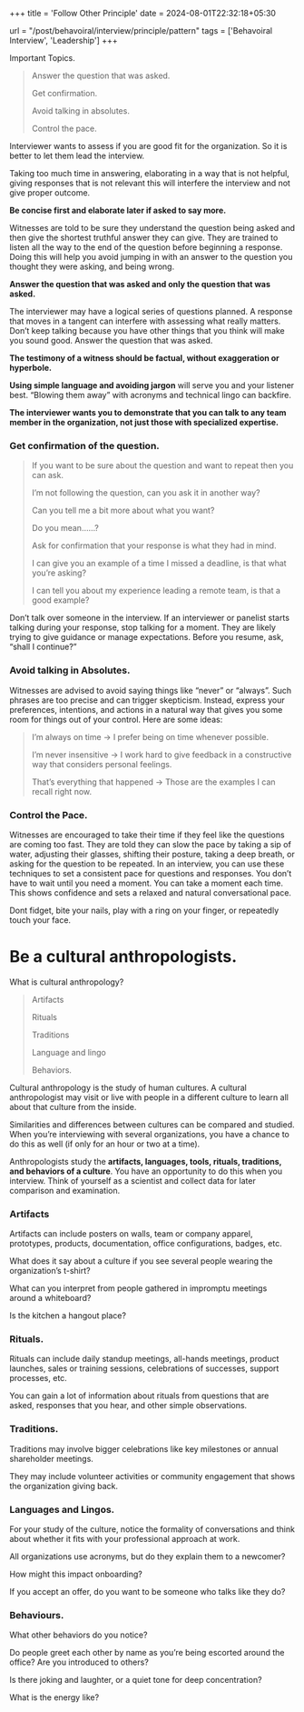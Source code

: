 +++
title = 'Follow Other Principle'
date = 2024-08-01T22:32:18+05:30

url = "/post/behavoiral/interview/principle/pattern"
tags = ['Behavoiral Interview', 'Leadership']
+++


Important Topics. 

> Answer the question that was asked.
> 
> Get confirmation.
> 
> Avoid talking in absolutes.
> 
> Control the pace.

Interviewer wants to assess if you are good fit for the organization. So it is better to let them lead the interview.

Taking too much time in answering, elaborating in a way that is not helpful, giving responses that is not relevant this will interfere the interview and not give proper outcome.

**Be concise first and elaborate later if asked to say more.**

Witnesses are told to be sure they understand the question being asked and then give the shortest truthful answer they can give. They are trained to listen all the way to the end of the question before beginning a response. Doing this will help you avoid jumping in with an answer to the question you thought they were asking, and being wrong.

**Answer the question that was asked and only the question that was asked.**

The interviewer may have a logical series of questions planned. A response that moves in a tangent can interfere with assessing what really matters. Don’t keep talking because you have other things that you think will make you sound good. Answer the question that was asked.

**The testimony of a witness should be factual, without exaggeration or hyperbole.**

**Using simple language and avoiding jargon** will serve you and your listener best. “Blowing them away” with acronyms and technical lingo can backfire.

**The interviewer wants you to demonstrate that you can talk to any team member in the organization, not just those with specialized expertise.**

### Get confirmation of the question.
> If you want to be sure about the question and want to repeat then you can ask.
>
> I’m not following the question, can you ask it in another way?
>
> Can you tell me a bit more about what you want?
>
> Do you mean……?
>
> Ask for confirmation that your response is what they had in mind.
>
> I can give you an example of a time I missed a deadline, is that what you’re asking?
>
> I can tell you about my experience leading a remote team, is that a good example?

Don’t talk over someone in the interview. If an interviewer or panelist starts talking during your response, stop talking for a moment. They are likely trying to give guidance or manage expectations. Before you resume, ask, “shall I continue?”

### Avoid talking in Absolutes.

Witnesses are advised to avoid saying things like “never” or “always”. Such phrases are too precise and can trigger skepticism. Instead, express your preferences, intentions, and actions in a natural way that gives you some room for things out of your control. Here are some ideas:

> I’m always on time → I prefer being on time whenever possible.
>
> I’m never insensitive → I work hard to give feedback in a constructive way that considers personal feelings.
>
> That’s everything that happened → Those are the examples I can recall right now.

### Control the Pace.

Witnesses are encouraged to take their time if they feel like the questions are coming too fast. They are told they can slow the pace by taking a sip of water, adjusting their glasses, shifting their posture, taking a deep breath, or asking for the question to be repeated. In an interview, you can use these techniques to set a consistent pace for questions and responses. You don’t have to wait until you need a moment. You can take a moment each time. This shows confidence and sets a relaxed and natural conversational pace.

Dont fidget, bite your nails, play with a ring on your finger, or repeatedly touch your face.

# Be a cultural anthropologists.

What is cultural anthropology?

> Artifacts
>
> Rituals
>
> Traditions
>
> Language and lingo
>
> Behaviors.

Cultural anthropology is the study of human cultures. A cultural anthropologist may visit or live with people in a different culture to learn all about that culture from the inside.

Similarities and differences between cultures can be compared and studied. When you’re interviewing with several organizations, you have a chance to do this as well (if only for an hour or two at a time).

Anthropologists study the **artifacts, languages, tools, rituals, traditions, and behaviors of a culture**. You have an opportunity to do this when you interview. Think of yourself as a scientist and collect data for later comparison and examination.

### Artifacts

Artifacts can include posters on walls, team or company apparel, prototypes, products, documentation, office configurations, badges, etc.

What does it say about a culture if you see several people wearing the organization’s t-shirt?

What can you interpret from people gathered in impromptu meetings around a whiteboard?

Is the kitchen a hangout place?

### Rituals.

Rituals can include daily standup meetings, all-hands meetings, product launches, sales or training sessions, celebrations of successes, support processes, etc. 

You can gain a lot of information about rituals from questions that are asked, responses that you hear, and other simple observations.

### Traditions.

Traditions may involve bigger celebrations like key milestones or annual shareholder meetings. 

They may include volunteer activities or community engagement that shows the organization giving back.

### Languages and Lingos.

For your study of the culture, notice the formality of conversations and think about whether it fits with your professional approach at work. 

All organizations use acronyms, but do they explain them to a newcomer? 

How might this impact onboarding? 

If you accept an offer, do you want to be someone who talks like they do?

### Behaviours.

What other behaviors do you notice? 

Do people greet each other by name as you’re being escorted around the office? Are you introduced to others? 

Is there joking and laughter, or a quiet tone for deep concentration? 

What is the energy like?
